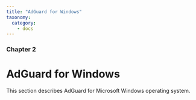 ```yaml
---
title: "AdGuard for Windows"
taxonomy:
  category:
    - docs
---
```


### Chapter 2

# AdGuard for Windows

This section describes AdGuard for Microsoft Windows operating system.
